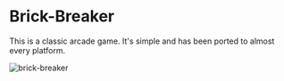 # Brick-Breaker
This is a classic arcade game. It's simple and has been ported to almost every platform.

![brick-breaker](https://user-images.githubusercontent.com/26418542/69704387-233d6e00-10a8-11ea-9501-c6bc49ccdd1c.gif)
